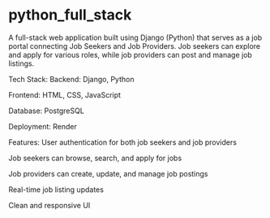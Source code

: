 # python_full_stack
A full-stack web application built using Django (Python) that serves as a job portal connecting Job Seekers and Job Providers. Job seekers can explore and apply for various roles, while job providers can post and manage job listings.

Tech Stack:
Backend: Django, Python

Frontend: HTML, CSS, JavaScript

Database: PostgreSQL

Deployment: Render

Features:
User authentication for both job seekers and job providers

Job seekers can browse, search, and apply for jobs

Job providers can create, update, and manage job postings

Real-time job listing updates

Clean and responsive UI
